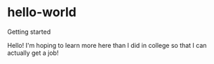 # hello-world
Getting started

Hello!
I'm hoping to learn more here than I did in college so that I can actually get a job!
